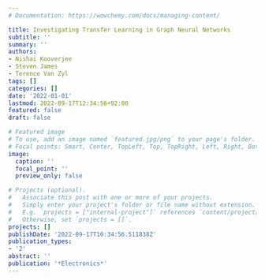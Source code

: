 ```yaml
---
# Documentation: https://wowchemy.com/docs/managing-content/

title: Investigating Transfer Learning in Graph Neural Networks
subtitle: ''
summary: ''
authors:
- Nishai Kooverjee
- Steven James
- Terence Van Zyl
tags: []
categories: []
date: '2022-01-01'
lastmod: 2022-09-17T12:34:56+02:00
featured: false
draft: false

# Featured image
# To use, add an image named `featured.jpg/png` to your page's folder.
# Focal points: Smart, Center, TopLeft, Top, TopRight, Left, Right, BottomLeft, Bottom, BottomRight.
image:
  caption: ''
  focal_point: ''
  preview_only: false

# Projects (optional).
#   Associate this post with one or more of your projects.
#   Simply enter your project's folder or file name without extension.
#   E.g. `projects = ["internal-project"]` references `content/project/deep-learning/index.md`.
#   Otherwise, set `projects = []`.
projects: []
publishDate: '2022-09-17T10:34:56.511838Z'
publication_types:
- '2'
abstract: ''
publication: '*Electronics*'
---
```


